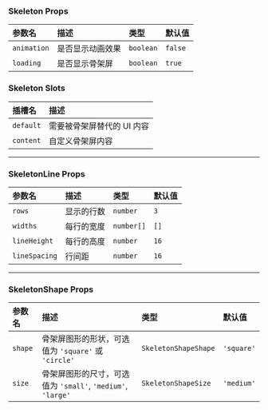### Skeleton Props

| 参数名 | 描述 | 类型 | 默认值 |
| :--- | :--- | :--- | :--- |
| `animation` | 是否显示动画效果 | `boolean` | `false` |
| `loading` | 是否显示骨架屏 | `boolean` | `true` |

### Skeleton Slots

| 插槽名 | 描述 |
| :--- | :--- |
| `default` | 需要被骨架屏替代的 UI 内容 |
| `content` | 自定义骨架屏内容 |

---

### SkeletonLine Props

| 参数名 | 描述 | 类型 | 默认值 |
| :--- | :--- | :--- | :--- |
| `rows` | 显示的行数 | `number` | `3` |
| `widths` | 每行的宽度 | `number[]` | `[]` |
| `lineHeight` | 每行的高度 | `number` | `16` |
| `lineSpacing` | 行间距 | `number` | `16` |

---

### SkeletonShape Props

| 参数名 | 描述 | 类型 | 默认值 |
| :--- | :--- | :--- | :--- |
| `shape` | 骨架屏图形的形状，可选值为 `'square'` 或 `'circle'` | `SkeletonShapeShape` | `'square'` |
| `size` | 骨架屏图形的尺寸，可选值为 `'small'`, `'medium'`, `'large'` | `SkeletonShapeSize` | `'medium'` |
